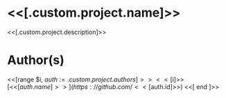 # <<[.custom.project.name]>>

<<[.custom.project.description]>>

# Author(s)

<<[range $i, $auth := .custom.project.authors ]>>
<<[$i]>> [<<[$auth.name]>>](https://github.com/<<[$auth.id]>>)
<<[ end ]>>

